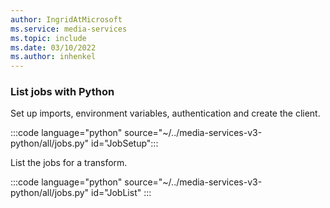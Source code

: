 ```yaml
---
author: IngridAtMicrosoft
ms.service: media-services 
ms.topic: include
ms.date: 03/10/2022
ms.author: inhenkel
---
```


### List jobs with Python

Set up imports, environment variables, authentication and create the client.

:::code language="python" source="~/../media-services-v3-python/all/jobs.py" id="JobSetup":::

List the jobs for a transform.

:::code language="python" source="~/../media-services-v3-python/all/jobs.py" id="JobList" :::

